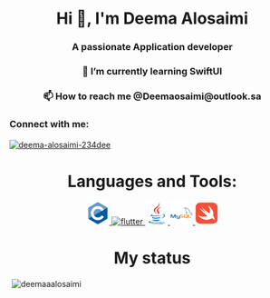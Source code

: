 <h1 align="center">Hi 👋, I'm Deema Alosaimi</h1>
<h3 align="center">A passionate Application developer</h3>


<h3 align="center">🔭 I’m currently learning SwiftUI</h3>

<h3 align="center">📫 How to reach me @Deemaosaimi@outlook.sa</h3>

<h3 align="left">Connect with me:</h3>
<p align="left">
<a href="https://linkedin.com/in/deema-alosaimi-234dee" target="blank"><img align="center" src="https://raw.githubusercontent.com/rahuldkjain/github-profile-readme-generator/master/src/images/icons/Social/linked-in-alt.svg" alt="deema-alosaimi-234dee" height="30" width="40" /></a>
</p>

<h1 align="center">Languages and Tools:</h1>
<p align="center"> <a href="https://www.cprogramming.com/" target="_blank" rel="noreferrer"> <img src="https://raw.githubusercontent.com/devicons/devicon/master/icons/c/c-original.svg" alt="c" width="40" height="40"/> </a> <a href="https://flutter.dev" target="_blank" rel="noreferrer"> <img src="https://www.vectorlogo.zone/logos/flutterio/flutterio-icon.svg" alt="flutter" width="40" height="40"/> </a> <a href="https://www.java.com" target="_blank" rel="noreferrer"> <img src="https://raw.githubusercontent.com/devicons/devicon/master/icons/java/java-original.svg" alt="java" width="40" height="40"/> </a> <a href="https://www.mysql.com/" target="_blank" rel="noreferrer"> <img src="https://raw.githubusercontent.com/devicons/devicon/master/icons/mysql/mysql-original-wordmark.svg" alt="mysql" width="40" height="40"/> </a> <a href="https://developer.apple.com/swift/" target="_blank" rel="noreferrer"> <img src="https://raw.githubusercontent.com/devicons/devicon/master/icons/swift/swift-original.svg" alt="swift" width="40" height="40"/> </a> </p>

<h1 align="center">My status</h1>

<p align="center">
<p>&nbsp;<img align="center"src="https://github-readme-stats.vercel.app/api?username=deemaaalosaimi&show_icons=true&locale=en" alt="deemaaalosaimi" /></p>
</p>
